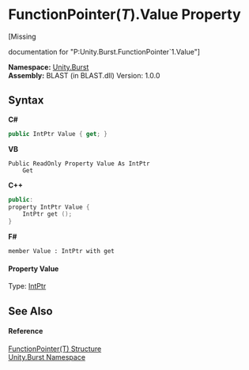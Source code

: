 # FunctionPointer(*T*).Value Property 
 

\[Missing <summary> documentation for "P:Unity.Burst.FunctionPointer`1.Value"\]

**Namespace:**&nbsp;<a href="5a6f45ad-2919-b11a-42a7-d65af235ae07">Unity.Burst</a><br />**Assembly:**&nbsp;BLAST (in BLAST.dll) Version: 1.0.0

## Syntax

**C#**<br />
``` C#
public IntPtr Value { get; }
```

**VB**<br />
``` VB
Public ReadOnly Property Value As IntPtr
	Get
```

**C++**<br />
``` C++
public:
property IntPtr Value {
	IntPtr get ();
}
```

**F#**<br />
``` F#
member Value : IntPtr with get

```


#### Property Value
Type: <a href="https://docs.microsoft.com/dotnet/api/system.intptr" target="_blank" rel="noopener noreferrer">IntPtr</a>

## See Also


#### Reference
<a href="466c1d8a-3ce7-5160-3041-0b919747bfe5">FunctionPointer(T) Structure</a><br /><a href="5a6f45ad-2919-b11a-42a7-d65af235ae07">Unity.Burst Namespace</a><br />